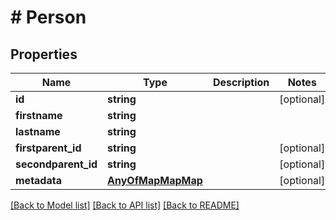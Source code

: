 # # Person

## Properties

Name | Type | Description | Notes
------------ | ------------- | ------------- | -------------
**id** | **string** |  | [optional] 
**firstname** | **string** |  | 
**lastname** | **string** |  | 
**firstparent_id** | **string** |  | [optional] 
**secondparent_id** | **string** |  | [optional] 
**metadata** | [**AnyOfMapMapMap**](AnyOfMapMapMap.md) |  | [optional] 

[[Back to Model list]](../../README.md#documentation-for-models) [[Back to API list]](../../README.md#documentation-for-api-endpoints) [[Back to README]](../../README.md)


